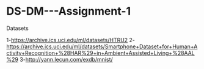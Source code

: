 # DS-DM---Assignment-1
Datasets

1-https://archive.ics.uci.edu/ml/datasets/HTRU2
2-https://archive.ics.uci.edu/ml/datasets/Smartphone+Dataset+for+Human+Activity+Recognition+%28HAR%29+in+Ambient+Assisted+Living+%28AAL%29
3-http://yann.lecun.com/exdb/mnist/
